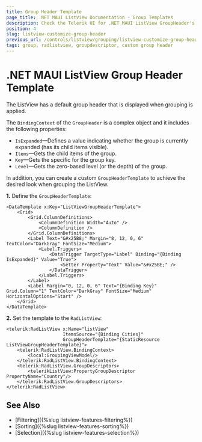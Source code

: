 ```yaml
---
title: Group Header Template
page_title: .NET MAUI ListView Documentation - Group Templates
description: Check the Telerik UI for .NET MAUI ListView GroupHeader's BindingContext properties and how to define a custom GroupHeaderTemplate.
position: 4
slug: listview-customize-group-header
previous_url: /controls/listview/grouping/listview-customize-group-header
tags: group, radlistview, groupdescriptor, custom group header
---
```


# .NET MAUI ListView Group Header Template

The ListView has a default group header that is displayed when grouping is applied.

The `BindingContext` of the `GroupHeader` is a complex object and it includes the following properties:

- `IsExpanded`&mdash;Defines a value indicating whether the group is currently expanded (has its child items visible).
- `Items`&mdash;Gets the child items of the group.
- `Key`&mdash;Gets the specific for the group key.
- `Level`&mdash;Gets the zero-based level (or the depth) of the group.

In addition, you can create a custom `GroupHeaderTemplate` to achieve the desired look when grouping the ListView.

**1.** Define the `GroupHeaderTemplate`:

```XAML
<DataTemplate x:Key="ListViewGroupHeaderTemplate">
    <Grid>
        <Grid.ColumnDefinitions>
            <ColumnDefinition Width="Auto" />
            <ColumnDefinition />
        </Grid.ColumnDefinitions>
        <Label Text="&#x25B8;" Margin="8, 12, 0, 6" TextColor="DarkGray" FontSize="Medium">
            <Label.Triggers>
                <DataTrigger TargetType="Label" Binding="{Binding IsExpanded}" Value="True">
                    <Setter Property="Text" Value="&#x25BE;" />
                </DataTrigger>
            </Label.Triggers>
        </Label>
        <Label Margin="0, 12, 0, 6" Text="{Binding Key}" Grid.Column="1" TextColor="DarkGray" FontSize="Medium" HorizontalOptions="Start" />
    </Grid>
</DataTemplate>
```

**2.** Set the template to the `RadListView`:

```XAML
<telerik:RadListView x:Name="listView" 
					 ItemsSource="{Binding Cities}"
                     GroupHeaderTemplate="{StaticResource ListViewGroupHeaderTemplate}">
    <telerik:RadListView.BindingContext>
        <local:GroupingViewModel/>
    </telerik:RadListView.BindingContext>
    <telerik:RadListView.GroupDescriptors>
        <telerikListView:PropertyGroupDescriptor PropertyName="Country"/>
    </telerik:RadListView.GroupDescriptors>
</telerik:RadListView>
```

## See Also

- [Filtering]({%slug listview-features-filtering%})
- [Sorting]({%slug listview-features-sorting%})
- [Selection]({%slug listview-features-selection%})
